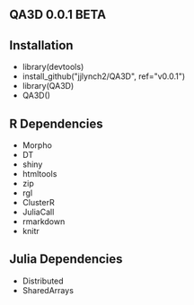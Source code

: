 ## QA3D 0.0.1 BETA

## Installation
* library(devtools)
* install_github("jjlynch2/QA3D", ref="v0.0.1")
* library(QA3D)
* QA3D()

## R Dependencies
* Morpho
* DT
* shiny
* htmltools
* zip
* rgl
* ClusterR
* JuliaCall
* rmarkdown
* knitr

## Julia Dependencies
* Distributed
* SharedArrays
